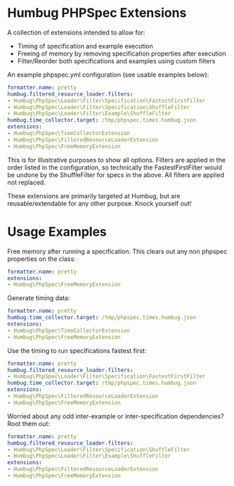 Humbug PHPSpec Extensions
=========================

A collection of extensions intended to allow for:
* Timing of specification and example execution
* Freeing of memory by removing specification properties after execution
* Filter/Reorder both specifications and examples using custom filters

An example phpspec.yml configuration (see usable examples below):

```yaml
formatter.name: pretty
humbug.filtered_resource_loader.filters:
- Humbug\PhpSpec\Loader\Filter\Specification\FastestFirstFilter
- Humbug\PhpSpec\Loader\Filter\Specification\ShuffleFilter
- Humbug\PhpSpec\Loader\Filter\Example\ShuffleFilter
humbug.time_collector.target: /tmp/phpspec.times.humbug.json
extensions:
- Humbug\PhpSpec\TimeCollectorExtension
- Humbug\PhpSpec\FilteredResourceLoaderExtension
- Humbug\PhpSpec\FreeMemoryExtension
```

This is for illustrative purposes to show all options. Filters are applied in the order listed
in the configuration, so technically the FastestFirstFilter would be undone
by the ShuffleFilter for specs in the above. All filters are applied not replaced.

These extensions are primarily targeted at Humbug, but are reusable/extendable for
any other purpose. Knock yourself out!

Usage Examples
==============

Free memory after running a specification. This clears out any non phpspec properties
on the class:

```yaml
formatter.name: pretty
extensions:
- Humbug\PhpSpec\FreeMemoryExtension
```

Generate timing data:

```yaml
formatter.name: pretty
humbug.time_collector.target: /tmp/phpspec.times.humbug.json
extensions:
- Humbug\PhpSpec\TimeCollectorExtension
- Humbug\PhpSpec\FreeMemoryExtension
```

Use the timing to run specifications fastest first:

```yaml
formatter.name: pretty
humbug.filtered_resource_loader.filters:
- Humbug\PhpSpec\Loader\Filter\Specification\FastestFirstFilter
humbug.time_collector.target: /tmp/phpspec.times.humbug.json
extensions:
- Humbug\PhpSpec\FilteredResourceLoaderExtension
- Humbug\PhpSpec\FreeMemoryExtension
```

Worried about any odd inter-example or inter-specification dependencies?
Root them out:

```yaml
formatter.name: pretty
humbug.filtered_resource_loader.filters:
- Humbug\PhpSpec\Loader\Filter\Specification\ShuffleFilter
- Humbug\PhpSpec\Loader\Filter\Example\ShuffleFilter
extensions:
- Humbug\PhpSpec\FilteredResourceLoaderExtension
- Humbug\PhpSpec\FreeMemoryExtension
```